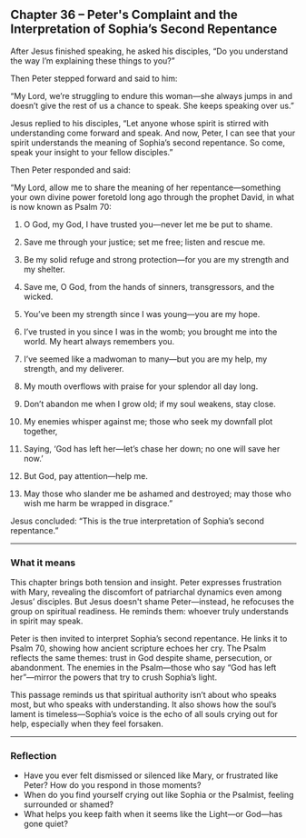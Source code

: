 ## Chapter 36 – Peter's Complaint and the Interpretation of Sophia’s Second Repentance

After Jesus finished speaking, he asked his disciples, “Do you understand the way I’m explaining these things to you?”

Then Peter stepped forward and said to him:

“My Lord, we’re struggling to endure this woman—she always jumps in and doesn’t give the rest of us a chance to speak. She keeps speaking over us.”

Jesus replied to his disciples, “Let anyone whose spirit is stirred with understanding come forward and speak. And now, Peter, I can see that your spirit understands the meaning of Sophia’s second repentance. So come, speak your insight to your fellow disciples.”

Then Peter responded and said:

“My Lord, allow me to share the meaning of her repentance—something your own divine power foretold long ago through the prophet David, in what is now known as Psalm 70:

1. O God, my God, I have trusted you—never let me be put to shame.

2. Save me through your justice; set me free; listen and rescue me.

3. Be my solid refuge and strong protection—for you are my strength and my shelter.

4. Save me, O God, from the hands of sinners, transgressors, and the wicked.

5. You’ve been my strength since I was young—you are my hope.

6. I’ve trusted in you since I was in the womb; you brought me into the world. My heart always remembers you.

7. I’ve seemed like a madwoman to many—but you are my help, my strength, and my deliverer.

8. My mouth overflows with praise for your splendor all day long.

9. Don’t abandon me when I grow old; if my soul weakens, stay close.

10. My enemies whisper against me; those who seek my downfall plot together,

11. Saying, ‘God has left her—let’s chase her down; no one will save her now.’

12. But God, pay attention—help me.

13. May those who slander me be ashamed and destroyed; may those who wish me harm be wrapped in disgrace.”

Jesus concluded: “This is the true interpretation of Sophia’s second repentance.”

---

### What it means

This chapter brings both tension and insight. Peter expresses frustration with Mary, revealing the discomfort of patriarchal dynamics even among Jesus’ disciples. But Jesus doesn't shame Peter—instead, he refocuses the group on spiritual readiness. He reminds them: whoever truly understands in spirit may speak.

Peter is then invited to interpret Sophia’s second repentance. He links it to Psalm 70, showing how ancient scripture echoes her cry. The Psalm reflects the same themes: trust in God despite shame, persecution, or abandonment. The enemies in the Psalm—those who say “God has left her”—mirror the powers that try to crush Sophia’s light.

This passage reminds us that spiritual authority isn’t about who speaks most, but who speaks with understanding. It also shows how the soul’s lament is timeless—Sophia’s voice is the echo of all souls crying out for help, especially when they feel forsaken.

---

### Reflection

* Have you ever felt dismissed or silenced like Mary, or frustrated like Peter? How do you respond in those moments?
* When do you find yourself crying out like Sophia or the Psalmist, feeling surrounded or shamed?
* What helps you keep faith when it seems like the Light—or God—has gone quiet?
